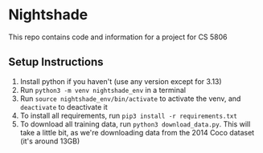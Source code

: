 # Nightshade

This repo contains code and information for a project for CS 5806

## Setup Instructions
1. Install python if you haven't (use any version except for 3.13)
2. Run `python3 -m venv nightshade_env` in a terminal
3. Run `source nightshade_env/bin/activate` to activate the venv, and `deactivate` to deactivate it
4. To install all requirements, run `pip3 install -r requirements.txt`
5. To download all training data, run `python3 download_data.py`. This will take a little bit, as we're downloading data from the 2014 Coco dataset (it's around 13GB)